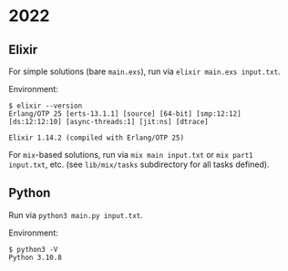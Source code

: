 # 2022

## Elixir

For simple solutions (bare `main.exs`), run via `elixir main.exs input.txt`.

Environment:
```
$ elixir --version
Erlang/OTP 25 [erts-13.1.1] [source] [64-bit] [smp:12:12] [ds:12:12:10] [async-threads:1] [jit:ns] [dtrace]

Elixir 1.14.2 (compiled with Erlang/OTP 25)
```

For `mix`-based solutions, run via `mix main input.txt` or `mix part1 input.txt`, etc.
(see `lib/mix/tasks` subdirectory for all tasks defined).

## Python

Run via `python3 main.py input.txt`.

Environment:
```
$ python3 -V
Python 3.10.8
```
